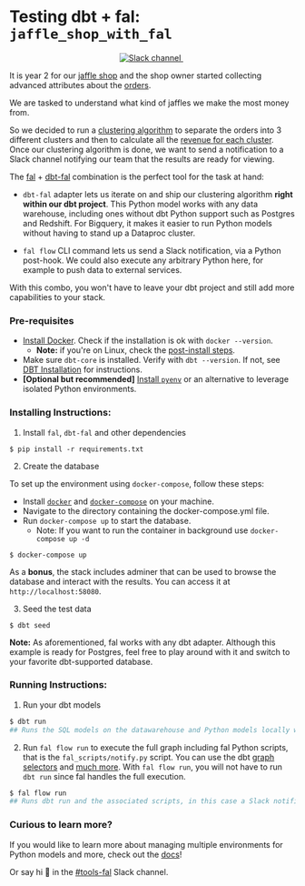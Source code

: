 # Testing dbt + fal: `jaffle_shop_with_fal`

<p align="center">
  <a href="https://getdbt.slack.com/archives/C02V8QW3Q4Q">
    <img src="https://badgen.net/badge/icon/%23tools-fal%20on%20dbt%20Slack/orange?icon=slack&label" alt="Slack channel" />
  </a>&nbsp;
</p>

It is year 2 for our [jaffle shop](https://github.com/dbt-labs/jaffle_shop) and the shop owner started collecting advanced attributes about the [orders](https://github.com/fal-ai/jaffle_shop_with_fal/blob/main/seeds/raw_order_attributes.csv).

We are tasked to understand what kind of jaffles we make the most money from.

So we decided to run a [clustering algorithm](https://github.com/fal-ai/jaffle_shop_with_fal/blob/main/clustering.py) to separate the orders into 3 different clusters and then to calculate all the [revenue for each cluster](https://github.com/fal-ai/jaffle_shop_with_fal/blob/main/models/cluster_stats.sql). Once our clustering algorithm is done, we want to send a notification to a Slack channel notifying our team that the results are ready for viewing.

The [fal](https://github.com/fal-ai/fal) + [dbt-fal](https://github.com/fal-ai/fal/tree/main/adapter) combination is the perfect tool for the task at hand:

- `dbt-fal` adapter lets us iterate on and ship our clustering algorithm **right within our dbt project**. This Python model works with any data warehouse, including ones without dbt Python support such as Postgres and Redshift. For Bigquery, it makes it easier to run Python models without having to stand up a Dataproc cluster.

- `fal flow` CLI command lets us send a Slack notification, via a Python post-hook. We could also execute any arbitrary Python here, for example to push data to external services.

With this combo, you won't have to leave your dbt project and still add more capabilities to your stack.

### Pre-requisites

- [Install Docker](https://docs.docker.com/get-docker/). Check if the installation is ok with `docker --version`.
  - **Note:** if you're on Linux, check the [post-install steps](https://docs.docker.com/engine/install/linux-postinstall/).
- Make sure `dbt-core` is installed. Verify with `dbt --version`. If not, see [DBT Installation](https://docs.getdbt.com/docs/get-started/installation) for instructions.
- **[Optional but recommended]** [Install `pyenv`](https://github.com/pyenv/pyenv) or an alternative to leverage isolated Python environments.

### Installing Instructions:

1. Install `fal`, `dbt-fal` and other dependencies

```
$ pip install -r requirements.txt
```

2. Create the database

To set up the environment using `docker-compose`, follow these steps:

 - Install [`docker`](https://docs.docker.com/get-docker) and [`docker-compose`](https://docs.docker.com/compose/install) on your machine. 
 - Navigate to the directory containing the docker-compose.yml file.
 - Run `docker-compose up` to start the database.
   - Note: If you want to run the container in background use `docker-compose up -d`

```
$ docker-compose up
```

As a **bonus**, the stack includes adminer that can be used to browse the database and interact with the results. You can access it at `http://localhost:58080`.

3. Seed the test data

```
$ dbt seed
```

**Note:** As aforementioned, fal works with any dbt adapter. Although this example is ready for Postgres, feel free to play around with it and switch to your favorite dbt-supported database.

### Running Instructions:

1. Run your dbt models

```bash
$ dbt run
## Runs the SQL models on the datawarehouse and Python models locally with fal
```

2. Run `fal flow run` to execute the full graph including fal Python scripts, that is the `fal_scripts/notify.py` script.
You can use the dbt [graph selectors](https://docs.getdbt.com/reference/node-selection/graph-operators) and [much more](https://docs.fal.ai/).
With `fal flow run`, you will not have to run `dbt run` since fal handles the full execution.

```bash
$ fal flow run
## Runs dbt run and the associated scripts, in this case a Slack notification is triggered
```

### Curious to learn more?

If you would like to learn more about managing multiple environments for Python models and more, check out the [docs](https://docs.fal.ai)!

Or say hi 👋 in the [#tools-fal](https://getdbt.slack.com/archives/C02V8QW3Q4Q) Slack channel.
